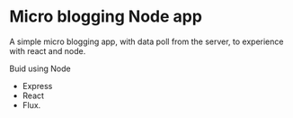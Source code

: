 # Micro blogging Node app

A simple micro blogging app, with data poll from the server, to experience with react and node.

Buid using Node
 - Express
 - React
 - Flux. 